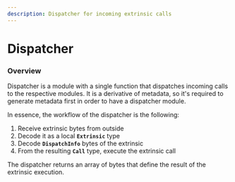 ```yaml
---
description: Dispatcher for incoming extrinsic calls
---
```


# Dispatcher

### Overview

Dispatcher is a module with a single function that dispatches incoming calls to the respective modules. It is a derivative of metadata, so it's required to generate metadata first in order to have a dispatcher module.

In essence, the workflow of the dispatcher is the following:

1. Receive extrinsic bytes from outside
2. Decode it as a local **`Extrinsic`** type
3. Decode **`DispatchInfo`** bytes of the extrinsic
4. From the resulting **`Call`** type, execute the extrinsic call

The dispatcher returns an array of bytes that define the result of the extrinsic execution.



